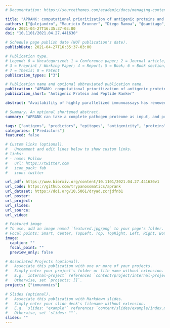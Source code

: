 ```yaml
---
# Documentation: https://sourcethemes.com/academic/docs/managing-content/

title: "APRANK: computational prioritization of antigenic proteins and peptides from complete pathogen proteomes"
authors: ["@alejandro", "Mauricio Brunner", "Diego Ramoa", "@santiago", "Morten Nielsen", "@fernan"]
date: 2021-04-27T16:35:37-03:00
doi: "10.1101/2021.04.27.441630"

# Schedule page publish date (NOT publication's date).
publishDate: 2021-04-27T16:35:37-03:00

# Publication type.
# Legend: 0 = Uncategorized; 1 = Conference paper; 2 = Journal article;
# 3 = Preprint / Working Paper; 4 = Report; 5 = Book; 6 = Book section;
# 7 = Thesis; 8 = Patent
publication_types: ["3"]

# Publication name and optional abbreviated publication name.
publication: "APRANK: computational prioritization of antigenic proteins and peptides from complete pathogen proteomes"
publication_short: "Antigenic Protein and Peptide Ranker"

abstract: "Availability of highly parallelized immunoassays has renewed interest in the discovery of serology biomarkers for infectious diseases. Protein and peptide microarrays now provide a rapid, high-throughput platform for immunological testing and validation of potential antigens and B-cell epitopes. However, there is still a need for tools to prioritize and select relevant probes when designing these arrays. In this work we describe a computational method called APRANK (Antigenic Protein and Peptide Ranker) which integrates multiple molecular features to prioritize antigenic targets in a given pathogen proteome. These features include subcellular localization, presence of repetitive motifs, natively disordered regions, secondary structure, transmembrane spans and predicted interaction with the immune system. We applied this method to prioritize potentially antigenic proteins and peptides in a number of bacteria and protozoa causing human diseases: Borrelia burgdorferi (Lyme disease), Brucella melitensis (Brucellosis), Coxiella burnetii (Q fever), Escherichia coli (Gastroenteritis), Francisella tularensis (Tularemia), Leishmania braziliensis (Leishmaniasis), Leptospira interrogans (Leptospirosis), Mycobacterium leprae (Leprae), Mycobacterium tuberculosis (Tuberculosis), Plasmodium falciparum (Malaria), Porphyromonas gingivalis (Periodontal disease), Staphylococcus aureus (Bacteremia), Streptococcus pyogenes (Group A Streptococcal infections), Toxoplasma gondii (Toxoplasmosis) and Trypanosoma cruzi (Chagas Disease). We have tested this integrative method using non-parametric ROC-curves and made an unbiased validation using an independent data set. We found that APRANK is successful in predicting antigenicity for all pathogen species tested, facilitating the production of antigen-enriched protein subsets. We make APRANK available to facilitate the identification of novel diagnostic antigens in infectious diseases."

# Summary. An optional shortened abstract.
summary: "APRANK can take a complete pathogen proteome as input, and provide a ranked list of the _best_ candidate antigens..."

tags: ["antigens", "predictors", "epitopes", "antigenicity", "proteins", "peptides", "diagnostics", "biomarkers"]
categories: ["Predictors"]
featured: false

# Custom links (optional).
#   Uncomment and edit lines below to show custom links.
# links:
# - name: Follow
#   url: https://twitter.com
#   icon_pack: fab
#   icon: twitter

url_pdf: https://www.biorxiv.org/content/10.1101/2021.04.27.441630v1
url_code: https://github.com/trypanosomatics/aprank
url_dataset: https://doi.org/10.5061/dryad.zcrjdfnb1
url_poster:
url_project:
url_slides:
url_source:
url_video:

# Featured image
# To use, add an image named `featured.jpg/png` to your page's folder. 
# Focal points: Smart, Center, TopLeft, Top, TopRight, Left, Right, BottomLeft, Bottom, BottomRight.
image:
  caption: ""
  focal_point: ""
  preview_only: false

# Associated Projects (optional).
#   Associate this publication with one or more of your projects.
#   Simply enter your project's folder or file name without extension.
#   E.g. `internal-project` references `content/project/internal-project/index.md`.
#   Otherwise, set `projects: []`.
projects: ["immunomics"]

# Slides (optional).
#   Associate this publication with Markdown slides.
#   Simply enter your slide deck's filename without extension.
#   E.g. `slides: "example"` references `content/slides/example/index.md`.
#   Otherwise, set `slides: ""`.
slides: ""
---
```


